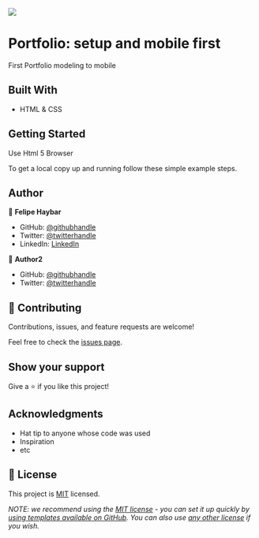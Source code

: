 ![](https://img.shields.io/badge/Microverse-blueviolet)

# Portfolio: setup and mobile first

First Portfolio modeling to mobile

## Built With

- HTML & CSS

## Getting Started

Use Html 5 Browser

To get a local copy up and running follow these simple example steps.

## Author

👤 **Felipe Haybar**

- GitHub: [@githubhandle](https://github.com/)
- Twitter: [@twitterhandle](https://twitter.com/twitterhandle)
- LinkedIn: [LinkedIn](https://linkedin.com/in/linkedinhandle)

👤 **Author2**

- GitHub: [@githubhandle](https://github.com/Feliverse)
- Twitter: [@twitterhandle](https://twitter.com/FelipeHaybar)

## 🤝 Contributing

Contributions, issues, and feature requests are welcome!

Feel free to check the [issues page](../../issues/).

## Show your support

Give a ⭐️ if you like this project!

## Acknowledgments

- Hat tip to anyone whose code was used
- Inspiration
- etc

## 📝 License

This project is [MIT](./LICENSE) licensed.

_NOTE: we recommend using the [MIT license](https://choosealicense.com/licenses/mit/) - you can set it up quickly by [using templates available on GitHub](https://docs.github.com/en/communities/setting-up-your-project-for-healthy-contributions/adding-a-license-to-a-repository). You can also use [any other license](https://choosealicense.com/licenses/) if you wish._
